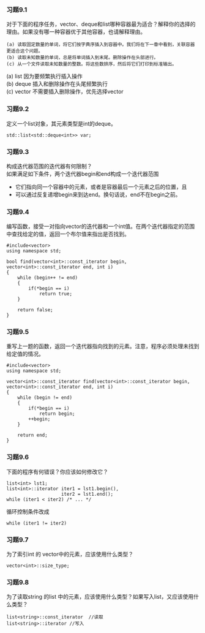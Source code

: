 ### 习题9.1
对于下面的程序任务，vector、deque和list哪种容器最为适合？解释你的选择的理由。如果没有哪一种容器优于其他容器，也请解释理由。
```
(a) 读取固定数量的单词，将它们按字典序插入到容器中。我们将在下一章中看到，关联容器更适合这个问题。
(b) 读取未知数量的单词，总是将单词插入到末尾。删除操作在头部进行。
(c) 从一个文件读取未知数量的整数。将这些数排序，然后将它们打印到标准输出。
```
(a) list 因为要频繁执行插入操作  
(b) deque 插入和删除操作在头尾频繁执行  
(c) vector 不需要插入删除操作，优先选择vector

### 习题9.2
定义一个list对象，其元素类型是int的deque。
```
std::list<std::deque<int>> var;
```

### 习题9.3
构成迭代器范围的迭代器有何限制？  
如果满足如下条件，两个迭代器begin和end构成一个迭代器范围
* 它们指向同一个容器中的元素，或者是容器最后一个元素之后的位置，且
* 可以通过反复递增begin来到达end。换句话说，end不在begin之前。  

### 习题9.4
编写函数，接受一对指向vector的迭代器和一个int值。在两个迭代器指定的范围中查找给定的值，返回一个布尔值来指出是否找到。
```
#include<vector>
using namespace std;

bool find(vector<int>::const_iterator begin, vector<int>::const_iterator end, int i)
{
    while (begin++ != end)
    {
        if(*begin == i)
            return true;
    }
    
    return false;
}
```

### 习题9.5
重写上一题的函数，返回一个迭代器指向找到的元素。注意，程序必须处理未找到给定值的情况。
```
#include<vector>
using namespace std;

vector<int>::const_iterator find(vector<int>::const_iterator begin, vector<int>::const_iterator end, int i)
{
    while (begin != end)
    {
        if(*begin == i)
            return begin;
        ++begin;
    }
    
    return end;
}
```

### 习题9.6
下面的程序有何错误？你应该如何修改它？
```
list<int> lst1;
list<int>::iterator iter1 = lst1.begin(),
					iter2 = lst1.end();
while (iter1 < iter2) /* ... */
```

循环控制条件改成
```
while (iter1 != iter2)
```

### 习题9.7
为了索引int 的 vector中的元素，应该使用什么类型？
```
vector<int>::size_type;
```

### 习题9.8
为了读取string 的list 中的元素，应该使用什么类型？如果写入list，又应该使用什么类型？
```
list<string>::const_iterator  //读取
list<string>::iterator //写入
```